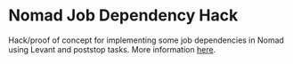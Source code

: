 # Nomad Job Dependency Hack

Hack/proof of concept for implementing some job dependencies in Nomad using Levant and poststop tasks. More information
[here](https://www.cgbaker.net/2020/12/hacking-nomad-job-dependencies/).

